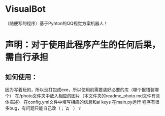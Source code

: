 # VisualBot
（随便写的程序）基于Pyhton的QQ视觉方案机器人！
# 声明：对于使用此程序产生的任何后果，需自行承担

## 如何使用：
因为写着玩的，所以没打包成exe，所以使用前需要装好必要的库（哪个报错装哪个）
在/photo文件夹中放入相应的图片（本文件夹的readme_photo.md文件有具体描述）
在config.yml文件中填写相应的信息和ai keys
在main.py运行
程序有很多bug，有问题只能自己改（；´д｀）ゞ
